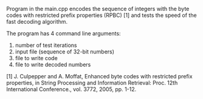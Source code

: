 Program in the main.cpp encodes the sequence of integers with the byte codes with restricted prefix properties (RPBC) [1] and tests the speed of the fast decoding algorithm.

The program has 4 command line arguments:

1) number of test iterations
2) input file (sequence of 32-bit numbers)
3) file to write code
4) file to write decoded numbers

[1] J. Culpepper and A. Moffat, Enhanced byte codes with restricted prefix properties, in String Processing and Information Retrieval: Proc. 12th International Conference., vol. 3772, 2005, pp. 1-12.
